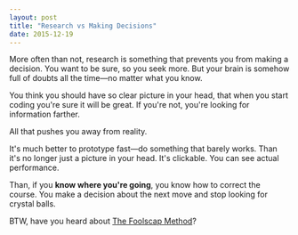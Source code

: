 ```yaml
---
layout: post
title: "Research vs Making Decisions"
date: 2015-12-19
---
```


More often than not, research is something that prevents you from making a decision.
You want to be sure, so you seek more.
But your brain is somehow full of doubts all the time&mdash;no matter what you know.

<!--more-->

You think you should have so clear picture in your head,
that when you start coding you're sure it will be great.
If you're not, you're looking for information farther.

All that pushes you away from reality.

It's much better to prototype fast&mdash;do something that barely works.
Than it's no longer just a picture in your head.
It's clickable.
You can see actual performance.

Than, if you **know where you're going**, you know how to correct the course.
You make a decision about the next move and stop looking for crystal balls.

BTW, have you heard about [The Foolscap Method](https://www.youtube.com/watch?v=S8sqQ_p6aR8)?
